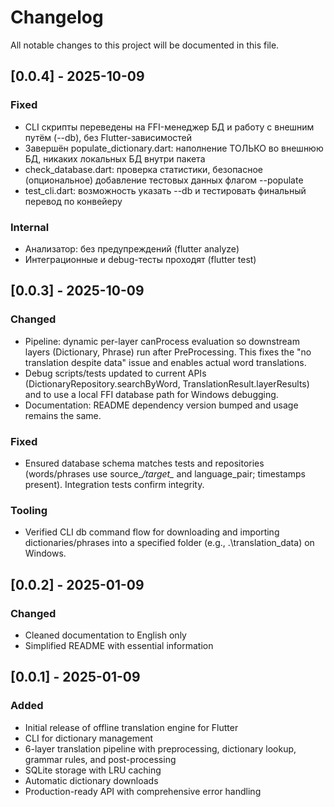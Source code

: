 # Changelog

All notable changes to this project will be documented in this file.

## [0.0.4] - 2025-10-09

### Fixed
- CLI скрипты переведены на FFI-менеджер БД и работу с внешним путём (--db), без Flutter-зависимостей
- Завершён populate_dictionary.dart: наполнение ТОЛЬКО во внешнюю БД, никаких локальных БД внутри пакета
- check_database.dart: проверка статистики, безопасное (опциональное) добавление тестовых данных флагом --populate
- test_cli.dart: возможность указать --db и тестировать финальный перевод по конвейеру

### Internal
- Анализатор: без предупреждений (flutter analyze)
- Интеграционные и debug-тесты проходят (flutter test)

## [0.0.3] - 2025-10-09

### Changed
- Pipeline: dynamic per-layer canProcess evaluation so downstream layers (Dictionary, Phrase) run after PreProcessing. This fixes the "no translation despite data" issue and enables actual word translations.
- Debug scripts/tests updated to current APIs (DictionaryRepository.searchByWord, TranslationResult.layerResults) and to use a local FFI database path for Windows debugging.
- Documentation: README dependency version bumped and usage remains the same.

### Fixed
- Ensured database schema matches tests and repositories (words/phrases use source_*/target_* and language_pair; timestamps present). Integration tests confirm integrity.

### Tooling
- Verified CLI db command flow for downloading and importing dictionaries/phrases into a specified folder (e.g., .\\translation_data) on Windows.

## [0.0.2] - 2025-01-09

### Changed
- Cleaned documentation to English only
- Simplified README with essential information

## [0.0.1] - 2025-01-09

### Added
- Initial release of offline translation engine for Flutter
- CLI for dictionary management
- 6-layer translation pipeline with preprocessing, dictionary lookup, grammar rules, and post-processing
- SQLite storage with LRU caching
- Automatic dictionary downloads
- Production-ready API with comprehensive error handling
